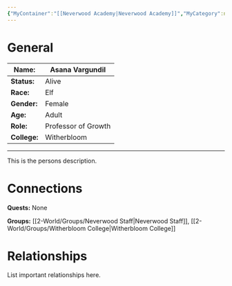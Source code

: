 ```yaml
---
{"MyContainer":"[[Neverwood Academy|Neverwood Academy]]","MyCategory":null,"image":"Template_Person_Placeholder.png","tags":["Category/People"],"obsidianUIMode":"preview","aliases":null,"NoteStatus":"❓","char_status":"Alive","char_race":"Elf","char_gender":"Female","char_role":"Professor of Growth","char_college":"Witherbloom","char_items":null,"char_age":"Adult","parents":null,"children":null,"enemies":null,"allies":null,"siblings":null,"partner":null,"Connected_Quests":[],"Connected_Groups":["[[2-World/Groups/Neverwood Staff.md|Neverwood Staff]]","[[2-World/Groups/Witherbloom College.md|Witherbloom College]]"],"dg-publish":true,"dg-path":"World/People/Asana Vargundil.md","permalink":"/world/people/asana-vargundil/","dgPassFrontmatter":true,"updated":"2025-10-01T18:00:16.000+01:00"}
---
```



# General


| Name:        | Asana Vargundil     |
| ------------ | ------------------- |
| **Status:**  | Alive               |
| **Race:**    | Elf                 |
| **Gender:**  | Female              |
| **Age:**     | Adult               |
| **Role:**    | Professor of Growth |
| **College:** | Witherbloom         |


---

This is the persons description. 


# Connections


**Quests:** None 

**Groups:** [[2-World/Groups/Neverwood Staff\|Neverwood Staff]], [[2-World/Groups/Witherbloom College\|Witherbloom College]]


# Relationships

List important relationships here. 

